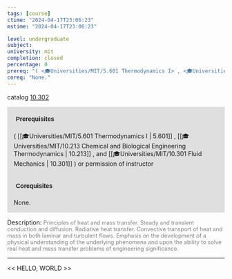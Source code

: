 ```yaml
---
tags: [course]
ctime: "2024-04-17T23:06:23"
mstime: "2024-04-17T23:06:23"

level: undergraduate
subject: 
university: mit
completion: closed
percentage: 0
prereq: "( <🎓Universities/MIT/5.601 Thermodynamics I> , <🎓Universities/MIT/10.213 Chemical and Biological Engineering Thermodynamics> , and <🎓Universities/MIT/10.301 Fluid Mechanics> ) or permission of instructor"
coreq: "None."
---
```


catalog [10.302](http://student.mit.edu/catalog/m10a.html#10.302)

<span style="display: block; padding: 15px; background-color: rgb(100, 100, 100, 0.2);"><font id="m_prereq356_0" style="display: block; font-family: Arial, sans-serif; font-weight: bold; padding: 5px">Prerequisites</font><br><span id="prereq356_0">( [[🎓Universities/MIT/5.601 Thermodynamics I | 5.601]] , [[🎓Universities/MIT/10.213 Chemical and Biological Engineering Thermodynamics | 10.213]] , and [[🎓Universities/MIT/10.301 Fluid Mechanics | 10.301]] ) or permission of instructor</span></span>
<span style="display: block; padding: 15px; background-color: rgb(100, 100, 100, 0.2);"><font id="m_coreq356_0" style="display: block; font-family: Arial, sans-serif; font-weight: bold; padding: 5px">Corequisites</font><br><span id="coreq356_0">None.</span></span>

<font style="">Description:</font>
<font style="color: grey; font-size: 0.8rem;">Principles of heat and mass transfer. Steady and transient conduction and diffusion. Radiative heat transfer. Convective transport of heat and mass in both laminar and turbulent flows. Emphasis on the development of a physical understanding of the underlying phenomena and upon the ability to solve real heat and mass transfer problems of engineering significance.</font>



---

<< HELLO, WORLD >>
